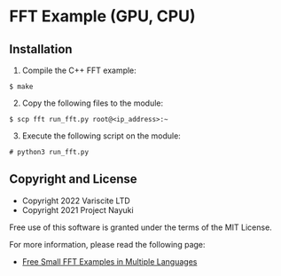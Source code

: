# FFT Example (GPU, CPU)

## Installation

1. Compile the C++ FFT example:

```console
$ make
```

2. Copy the following files to the module:

```console
$ scp fft run_fft.py root@<ip_address>:~
```

3. Execute the following script on the module:

```console
# python3 run_fft.py
```

## Copyright and License

* Copyright 2022 Variscite LTD
* Copyright 2021 Project Nayuki

Free use of this software is granted under the terms of the MIT License.

For more information, please read the following page:

* [Free Small FFT Examples in Multiple Languages](https://www.nayuki.io/page/free-small-fft-in-multiple-languages)
